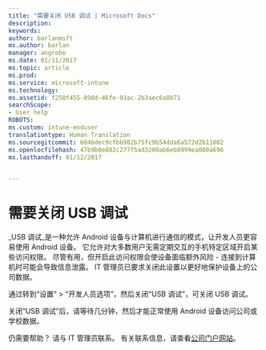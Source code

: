 ```yaml
---
title: "需要关闭 USB 调试 | Microsoft Docs"
description: 
keywords: 
author: barlanmsft
ms.author: barlan
manager: angrobe
ms.date: 01/11/2017
ms.topic: article
ms.prod: 
ms.service: microsoft-intune
ms.technology: 
ms.assetid: f250f455-898d-46fe-93ac-2b3aec6a0b71
searchScope:
- User help
ROBOTS: 
ms.custom: intune-enduser
translationtype: Human Translation
ms.sourcegitcommit: 604bdec9cfbb982b75fc9b54dda6a572d2b11802
ms.openlocfilehash: 47b9b0e882c277f5ad3200ab6eb8999ea000a696
ms.lasthandoff: 01/12/2017


---
```


# <a name="you-need-to-turn-off-usb-debugging"></a>需要关闭 USB 调试

_USB 调试_是一种允许 Android 设备与计算机进行通信的模式，让开发人员更容易使用 Android 设备。 它允许对大多数用户无需定期交互的手机特定区域开启某些访问权限。 尽管有用，但开启此访问权限会使设备面临额外风险 - 连接到计算机时可能会导致信息泄露。 IT 管理员已要求关闭此设置以更好地保护设备上的公司数据。

通过转到“设置” > “开发人员选项”，然后关闭“USB 调试”，可关闭 USB 调试。

关闭“USB 调试”后，请等待几分钟，然后才能正常使用 Android 设备访问公司或学校数据。

仍需要帮助？ 请与 IT 管理员联系。 有关联系信息，请查看[公司门户网站](http://portal.manage.microsoft.com)。

